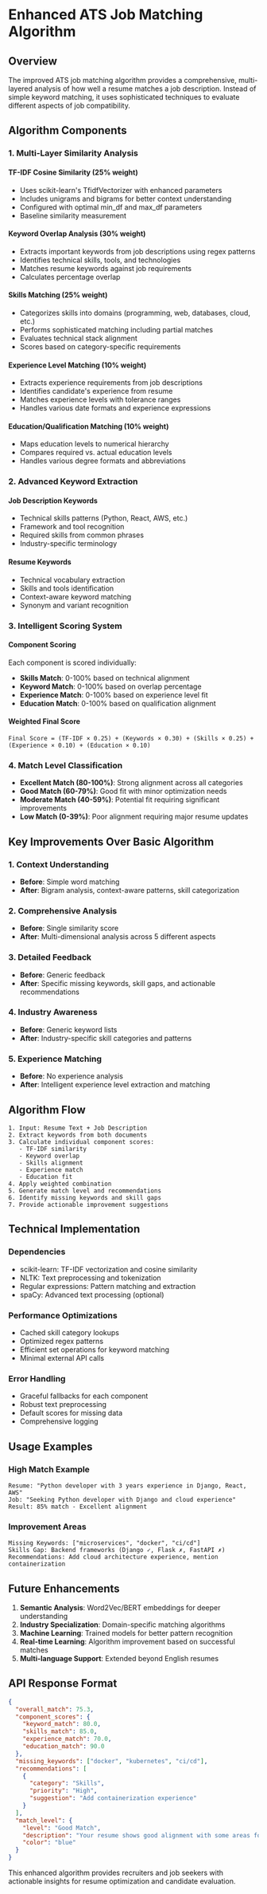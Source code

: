 # Enhanced ATS Job Matching Algorithm

## Overview

The improved ATS job matching algorithm provides a comprehensive, multi-layered analysis of how well a resume matches a job description. Instead of simple keyword matching, it uses sophisticated techniques to evaluate different aspects of job compatibility.

## Algorithm Components

### 1. **Multi-Layer Similarity Analysis**

#### **TF-IDF Cosine Similarity (25% weight)**
- Uses scikit-learn's TfidfVectorizer with enhanced parameters
- Includes unigrams and bigrams for better context understanding
- Configured with optimal min_df and max_df parameters
- Baseline similarity measurement

#### **Keyword Overlap Analysis (30% weight)**
- Extracts important keywords from job descriptions using regex patterns
- Identifies technical skills, tools, and technologies
- Matches resume keywords against job requirements
- Calculates percentage overlap

#### **Skills Matching (25% weight)**
- Categorizes skills into domains (programming, web, databases, cloud, etc.)
- Performs sophisticated matching including partial matches
- Evaluates technical stack alignment
- Scores based on category-specific requirements

#### **Experience Level Matching (10% weight)**
- Extracts experience requirements from job descriptions
- Identifies candidate's experience from resume
- Matches experience levels with tolerance ranges
- Handles various date formats and experience expressions

#### **Education/Qualification Matching (10% weight)**
- Maps education levels to numerical hierarchy
- Compares required vs. actual education levels
- Handles various degree formats and abbreviations

### 2. **Advanced Keyword Extraction**

#### **Job Description Keywords**
- Technical skills patterns (Python, React, AWS, etc.)
- Framework and tool recognition
- Required skills from common phrases
- Industry-specific terminology

#### **Resume Keywords**
- Technical vocabulary extraction
- Skills and tools identification
- Context-aware keyword matching
- Synonym and variant recognition

### 3. **Intelligent Scoring System**

#### **Component Scoring**
Each component is scored individually:
- **Skills Match**: 0-100% based on technical alignment
- **Keyword Match**: 0-100% based on overlap percentage
- **Experience Match**: 0-100% based on experience level fit
- **Education Match**: 0-100% based on qualification alignment

#### **Weighted Final Score**
```
Final Score = (TF-IDF × 0.25) + (Keywords × 0.30) + (Skills × 0.25) + (Experience × 0.10) + (Education × 0.10)
```

### 4. **Match Level Classification**

- **Excellent Match (80-100%)**: Strong alignment across all categories
- **Good Match (60-79%)**: Good fit with minor optimization needs
- **Moderate Match (40-59%)**: Potential fit requiring significant improvements
- **Low Match (0-39%)**: Poor alignment requiring major resume updates

## Key Improvements Over Basic Algorithm

### **1. Context Understanding**
- **Before**: Simple word matching
- **After**: Bigram analysis, context-aware patterns, skill categorization

### **2. Comprehensive Analysis**
- **Before**: Single similarity score
- **After**: Multi-dimensional analysis across 5 different aspects

### **3. Detailed Feedback**
- **Before**: Generic feedback
- **After**: Specific missing keywords, skill gaps, and actionable recommendations

### **4. Industry Awareness**
- **Before**: Generic keyword lists
- **After**: Industry-specific skill categories and patterns

### **5. Experience Matching**
- **Before**: No experience analysis
- **After**: Intelligent experience level extraction and matching

## Algorithm Flow

```
1. Input: Resume Text + Job Description
2. Extract keywords from both documents
3. Calculate individual component scores:
   - TF-IDF similarity
   - Keyword overlap
   - Skills alignment
   - Experience match
   - Education fit
4. Apply weighted combination
5. Generate match level and recommendations
6. Identify missing keywords and skill gaps
7. Provide actionable improvement suggestions
```

## Technical Implementation

### **Dependencies**
- scikit-learn: TF-IDF vectorization and cosine similarity
- NLTK: Text preprocessing and tokenization
- Regular expressions: Pattern matching and extraction
- spaCy: Advanced text processing (optional)

### **Performance Optimizations**
- Cached skill category lookups
- Optimized regex patterns
- Efficient set operations for keyword matching
- Minimal external API calls

### **Error Handling**
- Graceful fallbacks for each component
- Robust text preprocessing
- Default scores for missing data
- Comprehensive logging

## Usage Examples

### **High Match Example**
```
Resume: "Python developer with 3 years experience in Django, React, AWS"
Job: "Seeking Python developer with Django and cloud experience"
Result: 85% match - Excellent alignment
```

### **Improvement Areas**
```
Missing Keywords: ["microservices", "docker", "ci/cd"]
Skills Gap: Backend frameworks (Django ✓, Flask ✗, FastAPI ✗)
Recommendations: Add cloud architecture experience, mention containerization
```

## Future Enhancements

1. **Semantic Analysis**: Word2Vec/BERT embeddings for deeper understanding
2. **Industry Specialization**: Domain-specific matching algorithms
3. **Machine Learning**: Trained models for better pattern recognition
4. **Real-time Learning**: Algorithm improvement based on successful matches
5. **Multi-language Support**: Extended beyond English resumes

## API Response Format

```json
{
  "overall_match": 75.3,
  "component_scores": {
    "keyword_match": 80.0,
    "skills_match": 85.0,
    "experience_match": 70.0,
    "education_match": 90.0
  },
  "missing_keywords": ["docker", "kubernetes", "ci/cd"],
  "recommendations": [
    {
      "category": "Skills",
      "priority": "High",
      "suggestion": "Add containerization experience"
    }
  ],
  "match_level": {
    "level": "Good Match",
    "description": "Your resume shows good alignment with some areas for improvement",
    "color": "blue"
  }
}
```

This enhanced algorithm provides recruiters and job seekers with actionable insights for resume optimization and candidate evaluation.
